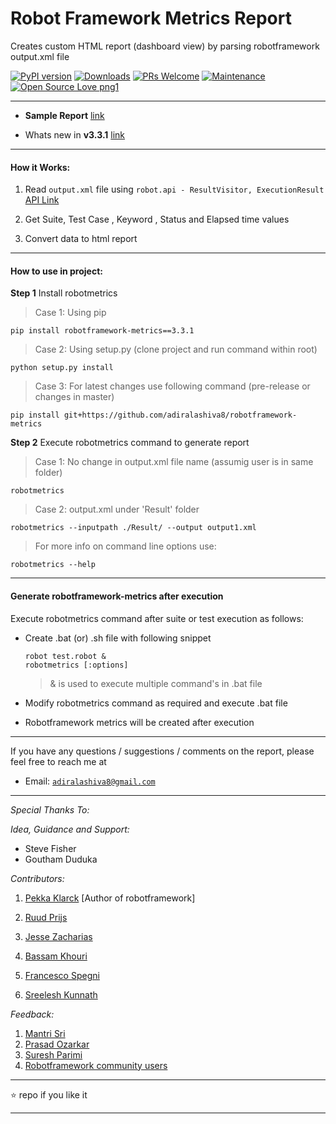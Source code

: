# Robot Framework Metrics Report

Creates custom HTML report (dashboard view) by parsing robotframework output.xml file

[![PyPI version](https://badge.fury.io/py/robotframework-metrics.svg)](https://badge.fury.io/py/robotframework-metrics)
[![Downloads](https://pepy.tech/badge/robotframework-metrics)](https://pepy.tech/project/robotframework-metrics)
[![PRs Welcome](https://img.shields.io/badge/PRs-welcome-brightgreen.svg?style=flat-square)](http://makeapullrequest.com)
[![Maintenance](https://img.shields.io/badge/Maintained%3F-yes-green.svg)](https://GitHub.com/Naereen/StrapDown.js/graphs/commit-activity)
[![Open Source Love png1](https://badges.frapsoft.com/os/v1/open-source.png?v=103)](https://github.com/ellerbrock/open-source-badges/)

---
 - __Sample Report__ [link](https://rfmetrics.netlify.com/)

 - Whats new in __v3.3.1__ [link](https://github.com/adiralashiva8/robotframework-metrics/releases/tag/v3.3.1)

---

#### How it Works:

1. Read `output.xml` file using `robot.api - ResultVisitor, ExecutionResult` [API Link](https://robot-framework.readthedocs.io/en/stable/autodoc/robot.result.html)

2. Get Suite, Test Case , Keyword , Status and Elapsed time values

3. Convert data to html report

---

#### How to use in project:

__Step 1__ Install robotmetrics 

   > Case 1: Using pip
   ```
   pip install robotframework-metrics==3.3.1
   ```
   > Case 2: Using setup.py (clone project and run command within root)
   ```
   python setup.py install
   ```
   > Case 3: For latest changes use following command (pre-release or changes in master)
   ```
   pip install git+https://github.com/adiralashiva8/robotframework-metrics
   ```

__Step 2__ Execute robotmetrics command to generate report

   > Case 1: No change in output.xml file name (assumig user is in same folder)
   ```
   robotmetrics
   ```
   > Case 2: output.xml under 'Result' folder
   ```
   robotmetrics --inputpath ./Result/ --output output1.xml
   ```

   > For more info on command line options use:

   ```
   robotmetrics --help
   ```

---

#### Generate robotframework-metrics after execution

Execute robotmetrics command after suite or test execution as follows:

 - Create .bat (or) .sh file with following snippet

    ```
    robot test.robot &
    robotmetrics [:options]
    ```

    > & is used to execute multiple command's in .bat file

  - Modify robotmetrics command as required and execute .bat file

  - Robotframework metrics will be created after execution

---

If you have any questions / suggestions / comments on the report, please feel free to reach me at

 - Email: <a href="mailto:adiralashiva8@gmail.com?Subject=Robotframework%20Metrics" target="_blank">`adiralashiva8@gmail.com`</a> 

---

*Special Thanks To:*

*Idea, Guidance and Support:*

 - Steve Fisher
 - Goutham Duduka


*Contributors:*

1. [Pekka Klarck](https://www.linkedin.com/in/pekkaklarck/) [Author of robotframework]

2. [Ruud Prijs](https://www.linkedin.com/in/ruudprijs/)


3. [Jesse Zacharias](https://www.linkedin.com/in/jesse-zacharias-7926ba50/)

4. [Bassam Khouri](https://www.linkedin.com/in/bassamkhouri/)

5. [Francesco Spegni](https://www.linkedin.com/in/francesco-spegni-34b39b61/)

6. [Sreelesh Kunnath](https://www.linkedin.com/in/kunnathsree/)


*Feedback:*

1. [Mantri Sri](https://www.linkedin.com/in/mantri-sri-4a0196133/)
2. [Prasad Ozarkar](https://www.linkedin.com/in/prasad-ozarkar-b4a61017/)
3. [Suresh Parimi](https://www.linkedin.com/in/sparimi/)
4. [Robotframework community users](https://groups.google.com/forum/#!forum/robotframework-users)

---

:star: repo if you like it

---
